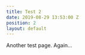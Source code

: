 ```yaml
---
title: Test 2
date: 2019-08-29 13:53:00 Z
position: 2
layout: default
---
```


Another test page. Again...